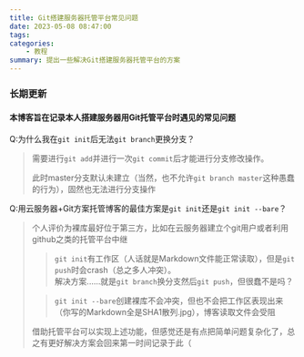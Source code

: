 ```yaml
---
title: Git搭建服务器托管平台常见问题
date: 2023-05-08 08:47:00
tags:
categories:
    - 教程
summary: 提出一些解决Git搭建服务器托管平台的方案
---
```


###  长期更新
#### 本博客旨在记录本人搭建服务器用Git托管平台时遇见的常见问题

Q:为什么我在`git init`后无法`git branch`更换分支？
>需要进行`git add`并进行一次`git commit`后才能进行分支修改操作。
>
>此时master分支默认未建立（当然，也不允许`git branch master`这种愚蠢的行为），固然也无法进行分支操作

Q:用云服务器+Git方案托管博客的最佳方案是`git init`还是`git init --bare`？
>个人评价为裸库最好位于第三方，比如在云服务器建立个git用户或者利用github之类的托管平台中继  
>
>>`git init`有工作区（人话就是Markdown文件能正常读取），但是`git push`时会crash（总之多人冲突）。   
解决方案......就是`git branch`换分支然后`git push`，但很蠢不是吗？
>
>>`git init --bare`创建裸库不会冲突，但也不会把工作区表现出来（你写的Markdown全是SHA1散列.jpg），博客读取文件会受阻     
>
>借助托管平台可以实现上述功能，但感觉还是有点把简单问题复杂化了，总之有更好解决方案会回来第一时间记录于此（
